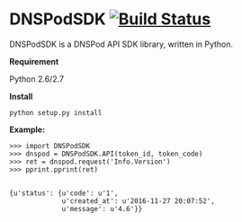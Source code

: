 # DNSPodSDK [![Build Status](https://travis-ci.org/leonanu/DNSPodSDK.svg?branch=master)](https://travis-ci.org/leonanu/DNSPodSDK)

DNSPodSDK is a DNSPod API SDK library, written in Python. 


**Requirement**

Python 2.6/2.7



**Install**
```
python setup.py install
```


                                                                              
**Example:**
```
>>> import DNSPodSDK
>>> dnspod = DNSPodSDK.API(token_id, token_code)
>>> ret = dnspod.request('Info.Version')
>>> pprint.pprint(ret)


{u'status': {u'code': u'1',
             u'created_at': u'2016-11-27 20:07:52',
             u'message': u'4.6'}}
```
